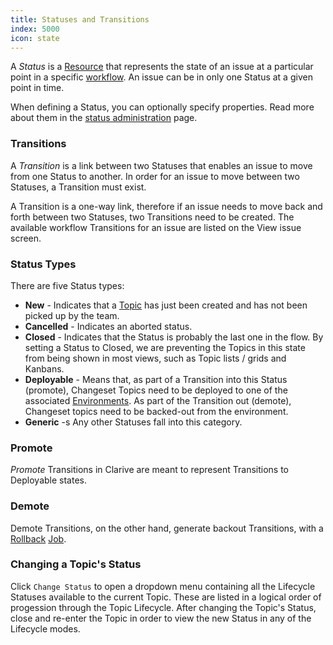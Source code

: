 ```yaml
---
title: Statuses and Transitions
index: 5000
icon: state
---
```


A *Status* is a [Resource](/concepts/resource) that represents the state of an issue at a particular point in a specific
[workflow](/concepts/workflow). An issue can be in only one Status at a given point in time.

When defining a Status, you can optionally specify properties. Read more about them in the [status
administration](/admin/status) page.

### Transitions

A *Transition* is a link between two Statuses that enables an issue to move from one Status to another. In order for an
issue to move between two Statuses, a Transition must exist.

A Transition is a one-way link, therefore if an issue needs to move back and forth between two Statuses, two Transitions
need to be created. The available workflow Transitions for an issue are listed on the View issue screen.

### Status Types

There are five Status types:

- **New** - Indicates that a [Topic](/concepts/topic) has just been created and has not been picked up by the team.
- **Cancelled** - Indicates an aborted status.
- **Closed** - Indicates that the Status is probably the last one in the flow.  By setting a Status to Closed, we are
  preventing the Topics in this state from being shown in most views, such as Topic lists / grids and Kanbans.
- **Deployable** - Means that, as part of a Transition into this Status (promote), Changeset Topics need to be deployed
  to one of the associated [Environments](/concepts/environment). As part of the Transition out (demote), Changeset
topics need to be backed-out from the environment.
- **Generic** -s Any other Statuses fall into this category.

### Promote

*Promote* Transitions in Clarive are meant to represent Transitions to Deployable states.

### Demote

Demote Transitions, on the other hand, generate backout Transitions, with a [Rollback](/concepts/rollback)
[Job](/concepts/job).

### Changing a Topic's Status

Click `Change Status` to open a dropdown menu containing all the Lifecycle Statuses available to the current Topic.
These are listed in a logical order of progession through the Topic Lifecycle. After changing the Topic's Status, close
and re-enter the Topic in order to view the new Status in any of the Lifecycle modes.
